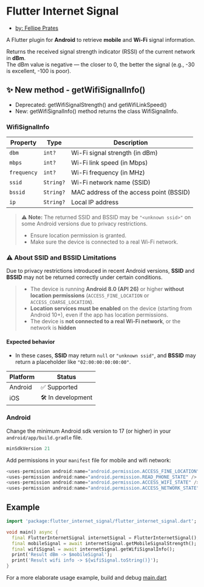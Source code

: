 # Flutter Internet Signal

- [by: Fellipe Prates](https://github.com/fellipeptc)

A Flutter plugin for **Android** to retrieve **mobile** and **Wi-Fi** signal information.

Returns the received signal strength indicator (RSSI) of the current network in **dBm**.  
The dBm value is negative — the closer to 0, the better the signal (e.g., -30 is excellent, -100 is poor).

## ✨ New method - getWifiSignalInfo()

- Deprecated: getWifiSignalStrength() and getWifiLinkSpeed()
- New: getWifiSignalInfo() method returns the class WifiSignalInfo.

### WifiSignalInfo

| Property    | Type      | Description                             |
|-------------|-----------|-----------------------------------------|
| `dbm`       | `int?`    | Wi-Fi signal strength (in dBm)          |
| `mbps`      | `int?`    | Wi-Fi link speed (in Mbps)              |
| `frequency` | `int?`    | Wi-Fi frequency (in MHz)                |
| `ssid`      | `String?` | Wi-Fi network name (SSID)               |
| `bssid`     | `String?` | MAC address of the access point (BSSID) |
| `ip`        | `String?` | Local IP address                        |

> ⚠️ **Note:** The returned SSID and BSSID may be `"<unknown ssid>"` on some Android versions due to privacy restrictions.
>
> - Ensure location permission is granted.
> - Make sure the device is connected to a real Wi-Fi network.

### ⚠️ About SSID and BSSID Limitations

Due to privacy restrictions introduced in recent Android versions, **SSID** and **BSSID** may not be returned correctly under certain conditions.

> - The device is running **Android 8.0 (API 26)** or higher **without location permissions** (`ACCESS_FINE_LOCATION` or `ACCESS_COARSE_LOCATION`).
> - **Location services must be enabled** on the device (starting from Android 10+), even if the app has location permissions.
> - The device is **not connected to a real Wi-Fi network**, or the network is **hidden**

#### Expected behavior

- In these cases, **SSID** may return `null` or `"unknown ssid"`, and **BSSID** may return a placeholder like `"02:00:00:00:00:00"`.

| **Platform** | **Status**          |
|--------------|---------------------|
| Android      | ✅ Supported        |
| iOS          | 🛠️ In development   |

### Android

Change the minimum Android sdk version to 17 (or higher) in your `android/app/build.gradle` file.

```groovy
minSdkVersion 21
```

Add permissions in your `manifest` file for mobile and wifi network:

```groovy
<uses-permission android:name="android.permission.ACCESS_FINE_LOCATION" />
<uses-permission android:name="android.permission.READ_PHONE_STATE" />
<uses-permission android:name="android.permission.ACCESS_WIFI_STATE" />
<uses-permission android:name="android.permission.ACCESS_NETWORK_STATE" />
```

## Example

<?code-excerpt "main.dart (AppLifecycle)"?>

```dart
import 'package:flutter_internet_signal/flutter_internet_signal.dart';

void main() async {
  final FlutterInternetSignal internetSignal = FlutterInternetSignal();
  final mobileSignal = await internetSignal.getMobileSignalStrength();
  final wifiSignal = await internetSignal.getWifiSignalInfo();
  print('Result dBm -> $mobileSignal');
  print('Result wifi info -> ${wifiSignal.toString()}');
}
```

For a more elaborate usage example, build and debug [main.dart](https://github.com/fellipeptc/flutter_internet_signal/blob/main/example/lib/main.dart)
